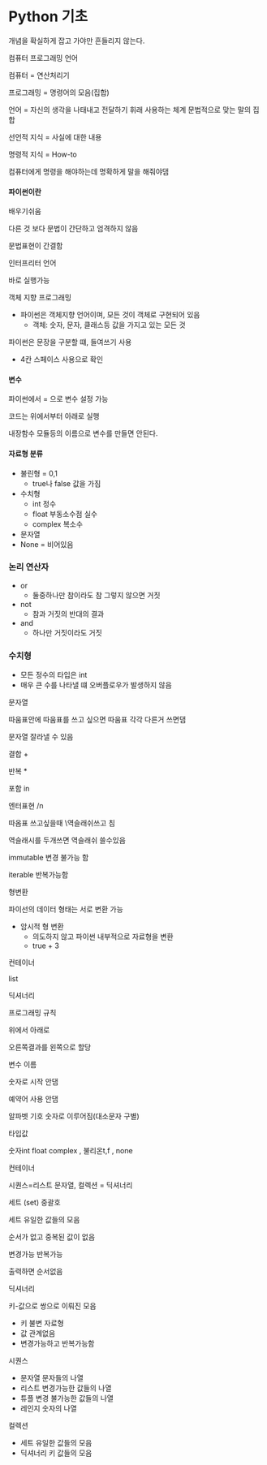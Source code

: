 #  Python 기초

개념을 확실하게 잡고 가야만 흔들리지 않는다.

컴퓨터 프로그래밍 언어

컴퓨터 = 연산처리기

프로그래밍 = 명령어의 모음(집합)

언어 = 자신의 생각을 나태내고 전달하기 휘래 사용하는 체계 문법적으로 맞는 말의 집합



선언적 지식 = 사실에 대한 내용

명령적 지식 = How-to



컴퓨터에게 명령을 해야하는데 명확하게 말을 해줘야댐



####  파이썬이란

배우기쉬움

다른 것 보다 문법이 간단하고 엄격하지 않음

문법표현이 간결함

인터프리터 언어

바로 실행가능



객체 지향 프로그래밍

- 파이썬은 객체지향 언어이며, 모든 것이 객체로 구현되어 있음
  - 객체: 숫자, 문자, 클래스등 값을 가지고 있는 모든 것



파이썬은 문장을 구분할 떄, 들여쓰기 사용

- 4칸 스페이스 사용으로 확인



####  변수

파이썬에서 = 으로 변수 설정 가능



코드는 위에서부터 아래로 실행



내장함수 모듈등의 이름으로 변수를 만들면 안된다.





####  자료형 분류

- 불린형 = 0,1
  - true나 false 값을 가짐
- 수치형
  - int 정수
  - float 부동소수점 실수
  - complex 복소수
- 문자열
- None = 비어있음



###  논리 연산자

- or
  - 둘중하나만 참이라도 참 그렇지 않으면 거짓
- not
  - 참과 거짓의 반대의 결과
- and
  -  하나만 거짓이라도 거짓



###  수치형

- 모든 정수의 타입은 int
- 매우 큰 수를 나타낼 떄 오버플로우가 발생하지 않음



문자열

따움표안에 따움표를 쓰고 싶으면 따움표 각각 다른거 쓰면댐



문자열 잘라낼  수 있음



결합 +

반복 *

포함 in



엔터표현 /n

따옴표 쓰고싶을때 \역슬래쉬쓰고 침

역슬래시를 두개쓰면 역슬래쉬 쓸수있음



immutable 변경 불가능 함

iterable 반복가능함



형변환

파이선의 데이터 형태는 서로 변환 가능

- 암시적 형 변환
  -  의도하지 않고 파이썬 내부적으로 자료형을 변환
  - true + 3 



컨테이너

list

딕셔너리





프로그래밍 규칙 

위에서 아래로

오른쪽결과를 왼쪽으로 할당



변수 이름

숫자로 시작 안댐

예약어 사용 안댐

알파벳 기호 숫자로 이루어짐(대소문자 구별)



타입값

숫자int float complex , 불리온t,f , none

컨테이너

시퀀스=리스트 문자열, 컬렉션 = 딕셔너리



세트 (set) 중괄호

세트 유일한 값들의 모음

순서가 없고 중복된 값이 없음

변경가능 반복가능

출력하면 순서없음

딕셔너리 

키-값으로 쌍으로 이뤄진 모음

- 키 불변 자료형
- 값 관계없음
- 변경가능하고 반복가능함



시퀀스

- 문자열 문자들의 나열
- 리스트 변경가능한 값들의 나열
- 튜플 변경 불가능한 값들의 나열
- 레인지 숫자의 나열

컬렉션

-  세트 유일한 값들의 모음
- 딕셔너리 키 값들의 모음



















